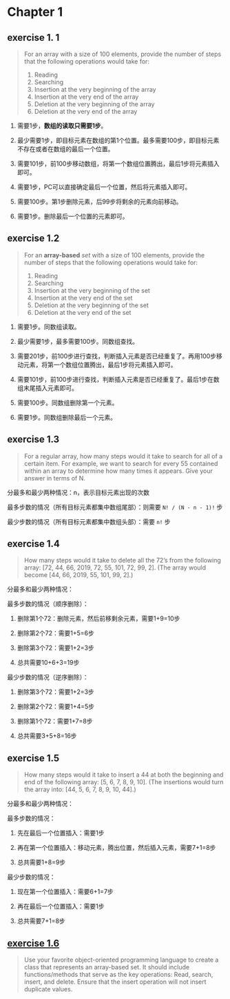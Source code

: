 # Chapter 1

## exercise 1. 1

> For an array with a size of 100 elements, provide the number of steps that the following operations would take for:
> 
> 1. Reading
> 2. Searching
> 3. Insertion at the very beginning of the array
> 4. Insertion at the very end of the array
> 5. Deletion at the very beginning of the array
> 6. Deletion at the very end of the array

1. 需要1步，**数组的读取只需要1步**。

2. 最少需要1步，即目标元素在数组的第1个位置。最多需要100步，即目标元素不存在或者在数组的最后一个位置。

3. 需要101步，前100步移动数组，将第一个数组位置腾出，最后1步将元素插入即可。

4. 需要1步，PC可以直接确定最后一个位置，然后将元素插入即可。

5. 需要100步。第1步删除元素，后99步将剩余的元素向前移动。

6. 需要1步。删除最后一个位置的元素即可。

## exercise 1.2

> For an **array-based** *set* with a size of 100 elements, provide the number of steps that the following operations would take for:
> 
> 1. Reading
> 2. Searching
> 3. Insertion at the very beginning of the set
> 4. Insertion at the very end of the set
> 5. Deletion at the very beginning of the set
> 6. Deletion at the very end of the set

1. 需要1步。同数组读取。

2. 最少需要1步，最多需要100步。同数组查找。

3. 需要201步，前100步进行查找，判断插入元素是否已经重复了。再用100步移动元素，将第一个数组位置腾出，最后1步将元素插入即可。

4. 需要101步，前100步进行查找，判断插入元素是否已经重复了。最后1步在数组末尾插入元素即可。

5. 需要100步。同数组删除第一个元素。

6. 需要1步。同数组删除最后一个元素。

## exercise 1.3

> For a regular array, how many steps would it take to search for all of a certain item. For example, we want to search for every 55 contained within an array to determine how many times it appears. Give your answer in terms of N.

分最多和最少两种情况：n，表示目标元素出现的次数

最多步数的情况（所有目标元素都集中数组尾部）：则需要 `N! / (N - n - 1)!` 步

最少步数的情况（所有目标元素都集中数组头部）：需要 `n!` 步

## exercise 1.4

> How many steps would it take to delete all the 72’s from the following array: [72, 44, 66, 2019, 72, 55, 101, 72, 99, 2]. (The array would become [44, 66, 2019, 55, 101, 99, 2].)

分最多和最少两种情况：

最多步数的情况（顺序删除）：

1. 删除第1个72：删除元素，然后前移剩余元素，需要1+9=10步

2. 删除第2个72：需要1+5=6步

3. 删除第3个72：需要1+2=3步

4. 总共需要10+6+3=19步

最少步数的情况（逆序删除）：

1. 删除第3个72：需要1+2=3步

2. 删除第2个72：需要1+4=5步

3. 删除第1个72：需要1+7=8步

4. 总共需要3+5+8=16步

## exercise 1.5

> How many steps would it take to insert a 44 at both the beginning and end of the following array: [5, 6, 7, 8, 9, 10]. (The insertions would turn the array into: [44, 5, 6, 7, 8, 9, 10, 44].)

分最多和最少两种情况：

最多步数的情况：

1. 先在最后一个位置插入：需要1步

2. 再在第一个位置插入：移动元素，腾出位置，然后插入元素，需要7+1=8步

3. 总共需要1+8=9步

最少步数的情况：

1. 现在第一个位置插入：需要6+1=7步

2. 再在最后一个位置插入：需要1步

3. 总共需要7+1=8步

## [exercise 1.6](exe1_1.cpp)

> Use your favorite object-oriented programming language to create a class that represents an array-based set. It should include functions/methods that serve as the key operations: Read, search, insert, and delete. Ensure that the insert operation will not insert duplicate values.


